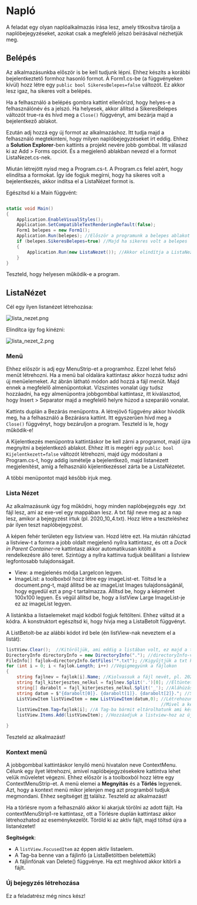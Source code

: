 # Napló

A feladat egy olyan naplóalkalmazás írása lesz, amely titkosítva tárolja a naplóbejegyzéseket, azokat csak a megfelelő jelszó beírásával nézhetjük meg.

## Belépés

Az alkalmazásunkba először is be kell tudjunk lépni. Ehhez készíts a korábbi bejelentkeztető formhoz hasonló formot. A Form1.cs-be (a függvényeken kívül) hozz létre egy `public bool SikeresBelepes=false`
változót. Ez akkor lesz igaz, ha sikeres volt a belépés.

Ha a felhasználó a belépés gombra kattint ellenőrizd, hogy helyes-e a felhasználónév és a jelszó. Ha helyesek, akkor állítsd a SikeresBelepes változót true-ra és hívd meg a `Close()` függvényt, ami bezárja majd a bejelentkező ablakot.

Ezután adj hozzá egy új formot az alkalmazáshoz. Itt tudja majd a felhasználó megtekinteni, hogy milyen naplóbejegyzéseket írt eddig. Ehhez a __Solution Explorer__-ben kattints a projekt nevére jobb gombbal.
Itt válaszd ki az Add > Forms opciót. És a megjelenő ablakban nevezd el a formot ListaNezet.cs-nek.

Miután létrejött nyisd meg a Program.cs-t. A Program.cs felel azért, hogy elindítsa a formokat. Így ide fogjuk megírni, hogy ha sikeres volt a bejelentkezés, akkor indítsa el a ListaNézet formot is.

Egészítsd ki a Main függvént:

```cs

static void Main()
{
    Application.EnableVisualStyles();
    Application.SetCompatibleTextRenderingDefault(false);
    Form1 belepes = new Form1(); 
    Application.Run(belepes); //Először a programunk a belepes ablakot nyitja meg
    if (belepes.SikeresBelepes=true) //Majd ha sikeres volt a belepes
    {
        Application.Run(new ListaNezet()); //Akkor elindítja a ListaNezet ablakot is.
    }
}

```

Teszteld, hogy helyesen működik-e a program.



## ListaNézet

Cél egy ilyen listanézet létrehozása:

![lista_nezet.png](lista_nezet.png)

Elindítca így fog kinézni:

![lista_nezet_2.png](lista_nezet_2.png)

### Menü

Ehhez először is adj egy MenuStrip-et a programhoz. Ezzel lehet felső menüt létrehozni. Ha a menü bal oldalára kattintasz akkor hozzá tudsz adni új menüelemeket. Az ábrán látható módon add hozzá a fájl menüt.
Majd ennek a megfelelő almenüpontokat. Vízszintes vonalat úgy tudsz hozzáadni, ha egy almenüpontra jobbgombbal kattintasz, itt kiválasztod, hogy Insert > Separator majd a megfelelő helyre húzod a szeparáló vonalat.

Kattints duplán a Bezárás menüpontra. A létrejövő függvény akkor hívódik meg, ha a felhasználó a Bezárásra kattint. Itt egyszerűen hívd meg a `Close()` függvényt, hogy bezáruljon a program. Teszteld is le, hogy működik-e!

A Kijelentkezés menüpontra kattintáskor be kell zárni a programot, majd újra megnyitni a bejelentkező ablakot. Ehhez itt is megéri egy `public bool Kijelentkezett=false` változót létrehozni, majd úgy módosítani a Program.cs-t,
hogy addig ismételje a bejelentkező, majd listanézett megjelenítést, amíg a felhasználó kijelentkezéssel zárta be a ListaNézetet.

A többi menüpontot majd később írjuk meg.

### Lista Nézet

Az alkalmazásunk úgy fog működni, hogy minden naplóbejegyzés egy .txt fájl lesz, ami az exe-vel egy mappában lesz. A txt fájl neve meg az a nap lesz, amikor a bejegyzést írtuk (pl. 2020_10_4.txt). Hozz létre a teszteléshez pár ilyen teszt naplóbejegyzést.

A képen fehér területen egy listview van. Hozd létre ezt. Ha miután ráhúztad a listview-t a formra a jobb oldalt megjelenő nyílra kattintasz, és ott a _Dock in Parent Container_-re kattintasz akkor automatikusan kitölti a rendelkezésre álló teret.
Szintúgy a nyílra kattinva tudjuk beállítani a listview legfontosabb tulajdonságait.
 - View: a megjelenés módja LargeIcon legyen.
 - ImageList: a toolboxból hozz létre egy imageList-et. Töltsd le a document.png-t, majd állítsd be az imageList Images tulajdonságánál, hogy egyedül ezt a png-t tartalmazza.  Állítsd be, hogy a képméret 100x100 legyen. És végül állítsd be, hogy a listView Large ImageList-je ez az imageList legyen.
 
A listánkba a listaelemeket majd kódból fogjuk feltölteni. Ehhez váltsd át a kódra. A konstruktort egészítsd ki, hogy hívja meg a ListaBetolt függvényt.

A ListBetolt-be az alábbi kódot írd bele (én listView-nak neveztem el a listát):

```cs
listView.Clear();  //Kitöröljük, ami eddig a listában volt, ez majd a törlésnél lesz fontos
DirectoryInfo directoryInfo = new DirectoryInfo("."); //directoryInfo-val egy mappa tartalmát tudjuk kiolvasni, a "." azt jelenti, hogy azt a mappát, ahol az exe van szeretnénk olvasni.
FileInfo[] fajlok=directoryInfo.GetFiles("*.txt"); //Kigyűjtjük a txt kiterjesztésű fájlokat a mappából. 
for (int i = 0; i < fajlok.Length; i++) //Végigmegyünk a fájlokon
{
    string fajlnev = fajlok[i].Name; //Kiolvassuk a fájl nevét, pl. 2020_10_04.txt
    string fajl_kiterjesztes_nelkul = fajlnev.Split('.')[0]; //Eltüntetjük a végéről a .txt kiterjesztést. ('.' szerint splitelünk és csak az első elemet tartjuk meg). Pl. 2020_10_04
    string[] darabolt = fajl_kiterjesztes_nelkul.Split('_'); //Aláhúzás alapján is splitelünk, hogy szépen tudjuk majd kiírni a dátumokat.
    string datum = $"{darabolt[0]}. {darabolt[1]}. {darabolt[2]}."; //Szépen megformázzuk a dátumot. Pl. 2020. 10. 04.
    ListViewItem listViewItem = new ListViewItem(datum,0); //Létrehozunk egy ListView-ba rakható elemet, ahol a datum szöveg jelenjen meg, és a képlistában szereplő 1. kép (0. indexű).
                                                           //Mivel a képlista 1 elemű így ez a document.png lesz.
    listViewItem.Tag=fajlok[i]; //A Tag-ba bármit eltárolhatunk ami később hasznos lesz, itt eltároljuk a fájlt, mert később ez kelleni fog, hogy megnyitni vagy törölni tudjuk azt.
    listView.Items.Add(listViewItem); //Hozzáadjuk a listview-hoz az új elemet.

}

```

Teszteld az alkalmazást!

### Kontext menü

A jobbgombbal kattintáskor lenyíló menü hivatalon neve ContextMenu. Célunk egy ilyet létrehozni, amivel naplóbejegyzésekekre kattintva lehet velük műveletet végezni.
Ehhez először is a toolboxból hozz létre egy ContextMenuStrip-et. A menü elemei a __Megnyitás__ és a __Törlés__ legyenek. Azt, hogy a kontext menü mikor jelenjen meg azt programból tudjuk megmondani.
Ehhez segítséget [itt](https://stackoverflow.com/questions/13437889/showing-a-context-menu-for-an-item-in-a-listview) találsz. Teszteld az alkalmazást!

Ha a törlésre nyom a felhasználó akkor ki akarjuk törölni az adott fájlt. Ha contextMenuStrip1-re kattintasz, ott a Törlésre duplán kattintasz akkor létrehozhatod az eseménykezelőt.
Töröld ki az aktív fájlt, majd töltsd újra a listanézetet!

__Segítségek__:
  - A `listView.FocusedItem` az éppen aktív listaelem.
  - A Tag-ba benne van a fájlinfó (a ListaBetöltben beletettük)
  - A fájlinfónak van Delete() függvénye. Ha ezt meghívod akkor kitörli a fájlt.

### Új bejegyzés létrehozása

Ez a feladatrész még nincs kész!

